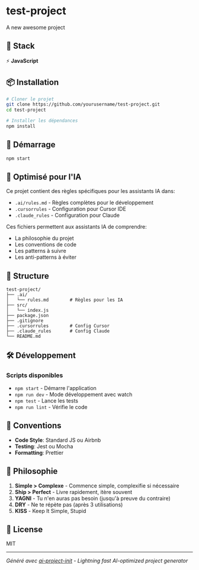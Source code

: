 # test-project

A new awesome project

## 🚀 Stack

⚡ **JavaScript**

## 📦 Installation

```bash
# Cloner le projet
git clone https://github.com/yourusername/test-project.git
cd test-project

# Installer les dépendances
npm install
```

## 🏃 Démarrage

```bash
npm start
```

## 🤖 Optimisé pour l'IA

Ce projet contient des règles spécifiques pour les assistants IA dans:
- `.ai/rules.md` - Règles complètes pour le développement
- `.cursorrules` - Configuration pour Cursor IDE
- `.claude_rules` - Configuration pour Claude

Ces fichiers permettent aux assistants IA de comprendre:
- La philosophie du projet
- Les conventions de code
- Les patterns à suivre
- Les anti-patterns à éviter

## 📂 Structure

```
test-project/
├── .ai/
│   └── rules.md        # Règles pour les IA
├── src/
│   └── index.js
├── package.json
├── .gitignore
├── .cursorrules        # Config Cursor
├── .claude_rules       # Config Claude
└── README.md
```

## 🛠️ Développement

### Scripts disponibles

- `npm start` - Démarre l'application
- `npm run dev` - Mode développement avec watch
- `npm test` - Lance les tests
- `npm run lint` - Vérifie le code

## 📝 Conventions

- **Code Style**: Standard JS ou Airbnb
- **Testing**: Jest ou Mocha
- **Formatting**: Prettier

## 🎯 Philosophie

1. **Simple > Complexe** - Commence simple, complexifie si nécessaire
2. **Ship > Perfect** - Livre rapidement, itère souvent
3. **YAGNI** - Tu n'en auras pas besoin (jusqu'à preuve du contraire)
4. **DRY** - Ne te répète pas (après 3 utilisations)
5. **KISS** - Keep It Simple, Stupid

## 📜 License

MIT

---

*Généré avec [ai-project-init](https://github.com/yourusername/ai-project-init) - Lightning fast AI-optimized project generator*
